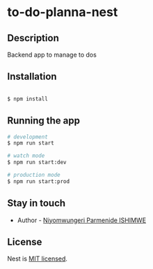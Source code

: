 
# to-do-planna-nest

## Description

Backend app to manage to dos

## Installation

```bash

$ npm install
```

## Running the app

```bash
# development
$ npm run start

# watch mode
$ npm run start:dev

# production mode
$ npm run start:prod
```

## Stay in touch

- Author - [Niyomwungeri Parmenide ISHIMWE](https://parmenide.me)

## License

Nest is [MIT licensed](LICENSE).
